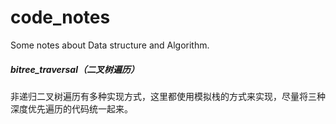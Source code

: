 # code_notes
Some notes about Data structure and Algorithm.

##### bitree_traversal（二叉树遍历）

非递归二叉树遍历有多种实现方式，这里都使用模拟栈的方式来实现，尽量将三种深度优先遍历的代码统一起来。

